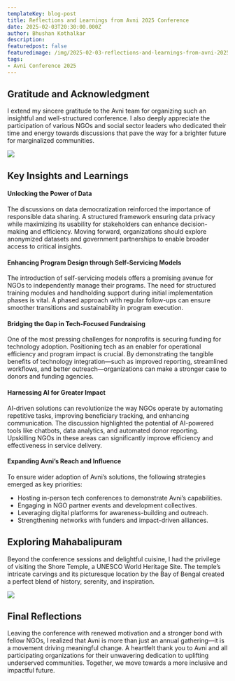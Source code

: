 ```yaml
---
templateKey: blog-post
title: Reflections and Learnings from Avni 2025 Conference
date: 2025-02-03T20:30:00.000Z
author: Bhushan Kothalkar
description:
featuredpost: false
featuredimage: /img/2025-02-03-reflections-and-learnings-from-avni-2025-conference/1.webp
tags:
- Avni Conference 2025
---
```



## Gratitude and Acknowledgment
I extend my sincere gratitude to the Avni team for organizing such an insightful and well-structured conference. I also deeply appreciate the participation of various NGOs and social sector leaders who dedicated their time and energy towards discussions that pave the way for a brighter future for marginalized communities.

<div style="width: 70%">
    <img src="/img/2025-02-03-reflections-and-learnings-from-avni-2025-conference/1.webp">
</div>

## Key Insights and Learnings

#### Unlocking the Power of Data
The discussions on data democratization reinforced the importance of responsible data sharing. A structured framework ensuring data privacy while maximizing its usability for stakeholders can enhance decision-making and efficiency. Moving forward, organizations should explore anonymized datasets and government partnerships to enable broader access to critical insights.

#### Enhancing Program Design through Self-Servicing Models
The introduction of self-servicing models offers a promising avenue for NGOs to independently manage their programs. The need for structured training modules and handholding support during initial implementation phases is vital. A phased approach with regular follow-ups can ensure smoother transitions and sustainability in program execution.

#### Bridging the Gap in Tech-Focused Fundraising
One of the most pressing challenges for nonprofits is securing funding for technology adoption. Positioning tech as an enabler for operational efficiency and program impact is crucial. By demonstrating the tangible benefits of technology integration—such as improved reporting, streamlined workflows, and better outreach—organizations can make a stronger case to donors and funding agencies.

#### Harnessing AI for Greater Impact
AI-driven solutions can revolutionize the way NGOs operate by automating repetitive tasks, improving beneficiary tracking, and enhancing communication. The discussion highlighted the potential of AI-powered tools like chatbots, data analytics, and automated donor reporting. Upskilling NGOs in these areas can significantly improve efficiency and effectiveness in service delivery.

#### Expanding Avni’s Reach and Influence
To ensure wider adoption of Avni’s solutions, the following strategies emerged as key priorities:
- Hosting in-person tech conferences to demonstrate Avni’s capabilities.
- Engaging in NGO partner events and development collectives.
- Leveraging digital platforms for awareness-building and outreach.
- Strengthening networks with funders and impact-driven alliances.


## Exploring Mahabalipuram
Beyond the conference sessions and delightful cuisine, I had the privilege of visiting the Shore Temple, a UNESCO World Heritage Site. The temple’s intricate carvings and its picturesque location by the Bay of Bengal created a perfect blend of history, serenity, and inspiration.

<div style="width: 100%">
    <img src="/img/2025-02-03-reflections-and-learnings-from-avni-2025-conference/2.webp">
</div>

## Final Reflections
Leaving the conference with renewed motivation and a stronger bond with fellow NGOs, I realized that Avni is more than just an annual gathering—it is a movement driving meaningful change. A heartfelt thank you to Avni and all participating organizations for their unwavering dedication to uplifting underserved communities. Together, we move towards a more inclusive and impactful future.
